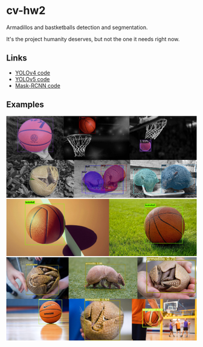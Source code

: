 # cv-hw2
Armadillos and bastketballs detection and segmentation.

It's the project humanity deserves, but not the one it needs right now.

## Links 

- [YOLOv4 code](https://colab.research.google.com/drive/18acnaAY_gZsLr9Fjcyj4CwNatNFcgtBE?usp=sharing)
- [YOLOv5 code](https://colab.research.google.com/drive/1Y0FQKOLrcapSoutX0jUSeh5nqIjtiwUz?usp=sharing)
- [Mask-RCNN code](https://colab.research.google.com/drive/1RCWbu-d-7FhdlrheSsZmjLlBq_lqAtM6?usp=sharing)

## Examples

![amazing](https://github.com/TooTiredOne/cv-hw2/blob/main/examples/mask-rcnn.png)
![definitely needs more examples](https://github.com/TooTiredOne/cv-hw2/blob/main/examples/yolov4.png)
![not bad](https://github.com/TooTiredOne/cv-hw2/blob/main/examples/yolov5.png)
